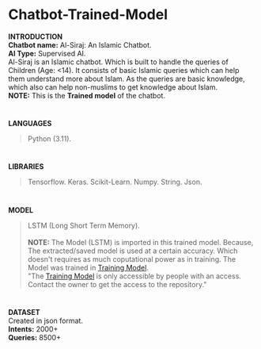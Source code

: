 # Chatbot-Trained-Model
**INTRODUCTION<br>**
**Chatbot name:** Al-Siraj: An Islamic Chatbot.<br>
**AI Type:** Supervised AI.<br>
Al-Siraj is an Islamic chatbot. Which is built to handle the queries of Children (Age: <14). It consists of basic Islamic queries which can help them understand more about Islam. As the queries are basic knowledge, which also can help non-muslims to get knowledge about Islam.<br>
**NOTE:** This is the **Trained model** of the chatbot.
#
**LANGUAGES**
> Python (3.11).
#
**LIBRARIES**
> Tensorflow.
> Keras.
> Scikit-Learn.
> Numpy.
> String.
> Json.
#
**MODEL**
> LSTM (Long Short Term Memory).<br><br>
**NOTE:** The Model (LSTM) is imported in this trained model. Because, The extracted/saved model is used at a certain accuracy. Which doesn't requires as much coputational power as in training. The Model was trained in [Training Model](https://github.com/PersonXXIII/Chatbot-Training-Model).  <br>"The [Training Model](https://github.com/PersonXXIII/Chatbot-Training-Model) is only accessible by people with an access. Contact the owner to get the access to the repository."
#
**DATASET<br>**
Created in json format.<br>
**Intents:** 2000+<br>
**Queries:** 8500+
